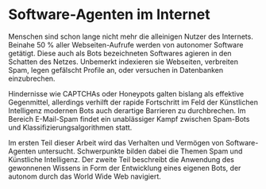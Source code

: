 # Software-Agenten im Internet

Menschen sind schon lange nicht mehr die alleinigen Nutzer des Internets.
Beinahe 50 % aller Webseiten-Aufrufe werden von autonomer Software getätigt.
Diese auch als Bots bezeichneten Softwares agieren in den Schatten des Netzes.
Unbemerkt indexieren sie Webseiten, verbreiten Spam, legen gefälscht Profile
an, oder versuchen in Datenbanken einzubrechen.

Hindernisse wie CAPTCHAs oder Honeypots galten bislang als effektive
Gegenmittel, allerdings verhilft der rapide Fortschritt im Feld der Künstlichen
Intelligenz modernen Bots auch derartige Barrieren zu durchbrechen. Im Bereich
E-Mail-Spam findet ein unablässiger Kampf zwischen Spam-Bots und
Klassifizierungsalgorithmen statt.

Im ersten Teil dieser Arbeit wird das Verhalten und Vermögen von
Software-Agenten untersucht. Schwerpunkte bilden dabei die Themen Spam und
Künstliche Intelligenz. Der zweite Teil beschreibt die Anwendung des gewonnenen
Wissens in Form der Entwicklung eines eigenen Bots, der autonom durch das World
Wide Web navigiert.
